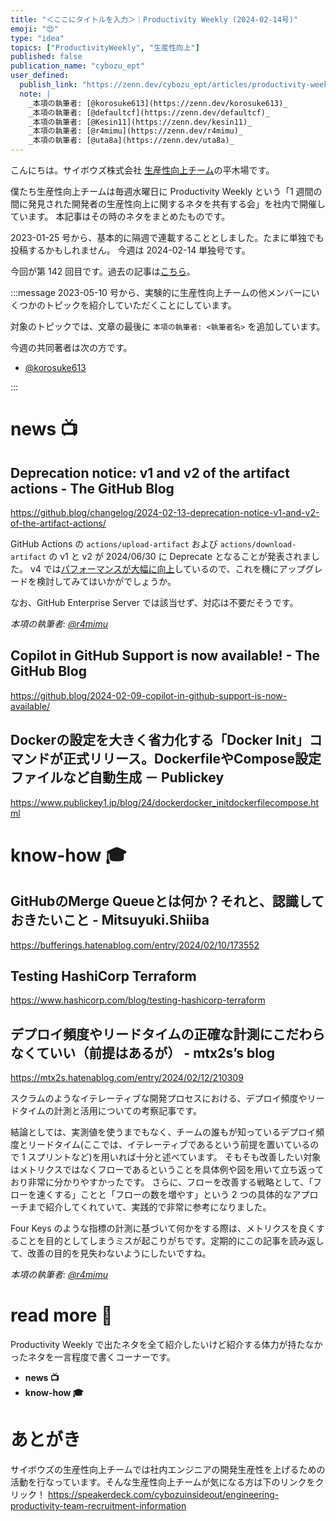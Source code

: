 ```yaml
---
title: "＜ここにタイトルを入力＞｜Productivity Weekly (2024-02-14号)"
emoji: "😍"
type: "idea"
topics: ["ProductivityWeekly", "生産性向上"]
published: false
publication_name: "cybozu_ept"
user_defined: 
  publish_link: "https://zenn.dev/cybozu_ept/articles/productivity-weekly-20240214"
  note: |
    _本項の執筆者: [@korosuke613](https://zenn.dev/korosuke613)_
    _本項の執筆者: [@defaultcf](https://zenn.dev/defaultcf)_
    _本項の執筆者: [@Kesin11](https://zenn.dev/kesin11)_
    _本項の執筆者: [@r4mimu](https://zenn.dev/r4mimu)_
    _本項の執筆者: [@uta8a](https://zenn.dev/uta8a)_
---
```


こんにちは。サイボウズ株式会社 [生産性向上チーム](https://note.com/cybozu_dev/n/n1c1b44bf72f6)の平木場です。

僕たち生産性向上チームは毎週水曜日に Productivity Weekly という「1 週間の間に発見された開発者の生産性向上に関するネタを共有する会」を社内で開催しています。
本記事はその時のネタをまとめたものです。


2023-01-25 号から、基本的に隔週で連載することとしました。たまに単独でも投稿するかもしれません。
今週は 2024-02-14 単独号です。

今回が第 142 回目です。過去の記事は[こちら](https://zenn.dev/topics/productivityweekly?order=latest)。

:::message
2023-05-10 号から、実験的に生産性向上チームの他メンバーにいくつかのトピックを紹介していただくことにしています。

対象のトピックでは、文章の最後に `本項の執筆者: <執筆者名>` を追加しています。

今週の共同著者は次の方です。
- [@korosuke613](https://zenn.dev/korosuke613)
<!-- - [@defaultcf](https://zenn.dev/defaultcf) -->
<!-- - [@Kesin11](https://zenn.dev/kesin11) -->
<!-- - [@r4mimu](https://zenn.dev/r4mimu) -->
<!-- - [@uta8a](https://zenn.dev/uta8a) -->

:::

# news 📺

## Deprecation notice: v1 and v2 of the artifact actions - The GitHub Blog
https://github.blog/changelog/2024-02-13-deprecation-notice-v1-and-v2-of-the-artifact-actions/

GitHub Actions の `actions/upload-artifact` および `actions/download-artifact` の v1 と v2 が 2024/06/30 に Deprecate となることが発表されました。
v4 では[パフォーマンスが大幅に向上](https://github.blog/changelog/2023-12-14-github-actions-artifacts-v4-is-now-generally-available/)しているので、これを機にアップグレードを検討してみてはいかがでしょうか。

なお、GitHub Enterprise Server では該当せず、対応は不要だそうです。

_本項の執筆者: [@r4mimu](https://zenn.dev/r4mimu)_

## Copilot in GitHub Support is now available! - The GitHub Blog
https://github.blog/2024-02-09-copilot-in-github-support-is-now-available/


## Dockerの設定を大きく省力化する「Docker Init」コマンドが正式リリース。DockerfileやCompose設定ファイルなど自動生成 － Publickey
https://www.publickey1.jp/blog/24/dockerdocker_initdockerfilecompose.html

# know-how 🎓

## GitHubのMerge Queueとは何か？それと、認識しておきたいこと - Mitsuyuki.Shiiba
https://bufferings.hatenablog.com/entry/2024/02/10/173552

## Testing HashiCorp Terraform
https://www.hashicorp.com/blog/testing-hashicorp-terraform

## デプロイ頻度やリードタイムの正確な計測にこだわらなくていい（前提はあるが） - mtx2s’s blog
https://mtx2s.hatenablog.com/entry/2024/02/12/210309

スクラムのようなイテレーティブな開発プロセスにおける、デプロイ頻度やリードタイムの計測と活用についての考察記事です。

結論としては、実測値を使うまでもなく、チームの誰もが知っているデプロイ頻度とリードタイム(ここでは、イテレーティブであるという前提を置いているので 1 スプリントなど)を用いれば十分と述べています。
そもそも改善したい対象はメトリクスではなくフローであるということを具体例や図を用いて立ち返っており非常に分かりやすかったです。
さらに、フローを改善する戦略として、「フローを速くする」ことと「フローの数を増やす」という 2 つの具体的なアプローチまで紹介してくれていて、実践的で非常に参考になりました。

Four Keys のような指標の計測に基づいて何かをする際は、メトリクスを良くすることを目的としてしまうミスが起こりがちです。定期的にこの記事を読み返して、改善の目的を見失わないようにしたいですね。

_本項の執筆者: [@r4mimu](https://zenn.dev/r4mimu)_

# read more 🍘
Productivity Weekly で出たネタを全て紹介したいけど紹介する体力が持たなかったネタを一言程度で書くコーナーです。

- **news 📺**
- **know-how 🎓**

# あとがき


サイボウズの生産性向上チームでは社内エンジニアの開発生産性を上げるための活動を行なっています。そんな生産性向上チームが気になる方は下のリンクをクリック！
https://speakerdeck.com/cybozuinsideout/engineering-productivity-team-recruitment-information


